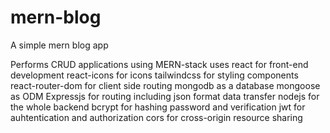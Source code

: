 # mern-blog
A simple mern blog app

Performs CRUD applications using MERN-stack
uses react for front-end development
react-icons for icons
tailwindcss for styling components
react-router-dom for client side routing 
mongodb as a database
mongoose as ODM
Expressjs for routing including json format data transfer
nodejs for the whole backend
bcrypt for hashing password and verification
jwt for auhtentication and authorization
cors for cross-origin resource sharing
